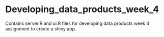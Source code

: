 # Developing_data_products_week_4
Contains server.R and ui.R files for developing data products week 4 assignment to create a shiny app.

